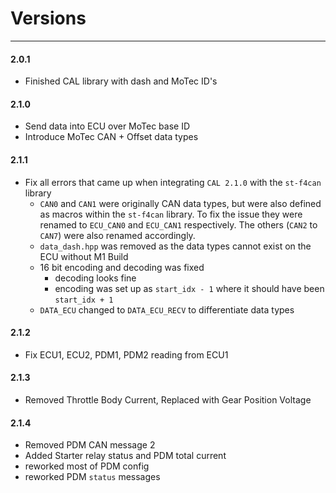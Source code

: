 # Versions
---
#### 2.0.1
 - Finished CAL library with dash and MoTec ID's

#### 2.1.0
 - Send data into ECU over MoTec base ID
 - Introduce MoTec CAN + Offset data types

#### 2.1.1
 - Fix all errors that came up when integrating `CAL 2.1.0` with the `st-f4can` library
    - `CAN0` and `CAN1` were originally CAN data types, but were also defined as macros within the `st-f4can` library. To fix the issue they were renamed to `ECU_CAN0` and `ECU_CAN1` respectively. The others (`CAN2` to `CAN7`) were also renamed accordingly.
    - `data_dash.hpp` was removed as the data types cannot exist on the ECU without M1 Build
    - 16 bit encoding and decoding was fixed
        - decoding looks fine
        - encoding was set up as `start_idx - 1` where it should have been `start_idx + 1`
    - `DATA_ECU` changed to `DATA_ECU_RECV` to differentiate data types
#### 2.1.2
 - Fix ECU1, ECU2, PDM1, PDM2 reading from ECU1

#### 2.1.3
 - Removed Throttle Body Current, Replaced with Gear Position Voltage
#### 2.1.4
 - Removed PDM CAN message 2
 - Added Starter relay status and PDM total current
 - reworked most of PDM config
 - reworked PDM `status` messages
